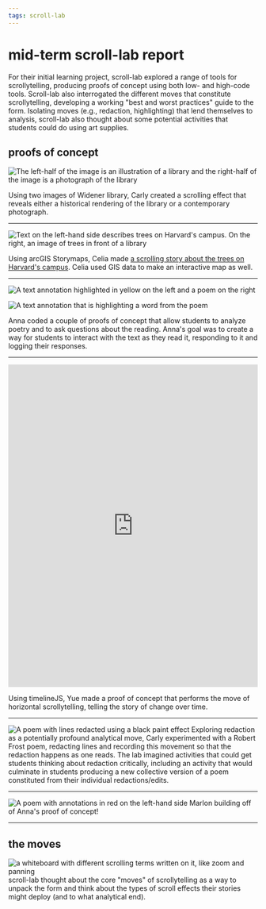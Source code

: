 ```yaml
---
tags: scroll-lab
---
```


# mid-term scroll-lab report

For their initial learning project, scroll-lab explored a range of tools for scrollytelling, producing proofs of concept using both low- and high-code tools. Scroll-lab also interrogated the different moves that constitute scrollytelling, developing a working "best and worst practices" guide to the form. Isolating  moves (e.g., redaction, highlighting) that lend themselves to analysis, scroll-lab also thought about some potential activities that students could do using art supplies. 

## proofs of concept

![The left-half of the image is an illustration of a library and the right-half of the image is a photograph of the library](https://files.slack.com/files-pri/T0HTW3H0V-F047VEH46LS/screen_shot_2022-10-24_at_2.12.25_pm.png?pub_secret=729ab2310a)

Using two images of Widener library, Carly created a scrolling effect that reveals either a historical rendering of the library or a contemporary photograph.  

---

![Text on the left-hand side describes trees on Harvard's campus. On the right, an image of trees in front of a library](https://files.slack.com/files-pri/T0HTW3H0V-F047T14V54N/screen_shot_2022-10-25_at_8.59.40_am.png?pub_secret=2b409a6bf7)

Using arcGIS Storymaps, Celia made [a scrolling story about the trees on Harvard's campus](https://storymaps.arcgis.com/stories/836b308634524f4397627772b839024e). Celia used GIS data to make an interactive map as well. 

---

![A text annotation highlighted in yellow on the left and a poem on the right](https://files.slack.com/files-pri/T0HTW3H0V-F047EU1MTU7/screen_shot_2022-10-24_at_2.14.23_pm.png?pub_secret=c800098615)

![A text annotation that is highlighting a word from the poem](https://files.slack.com/files-pri/T0HTW3H0V-F047XUBDEE8/screen_shot_2022-10-24_at_2.15.04_pm.png?pub_secret=91ac94be3d)

Anna coded a couple of proofs of concept that allow students to analyze poetry and to ask questions about the reading. Anna's goal was to create a way for students to interact with the text as they read it, responding to it and logging their responses. 

---

<iframe src="https://cdn.knightlab.com/libs/timeline3/latest/embed/index.html?source=1OJVF9nPPqKUyVHKTAP9obssyooxUtD9PoyiiatKXwjk&font=Dancing-Ledger&lang=en&initial_zoom=2&height=650" width="100%" height="650px" frameborder="0"></iframe>

Using timelineJS, Yue made a proof of concept that performs the move of horizontal scrollytelling, telling the story of change over time.

---

![A poem with lines redacted using a black paint effect](https://files.slack.com/files-pri/T0HTW3H0V-F048K6U1USU/screen_shot_2022-10-24_at_2.20.26_pm.png?pub_secret=af1e90439d)
Exploring redaction as a potentially profound analytical move, Carly experimented with a Robert Frost poem, redacting lines and recording this movement so that the redaction happens as one reads. The lab imagined activities that could get students thinking about redaction critically, including an activity that would culminate in students producing a new collective version of a poem constituted from their individual redactions/edits. 

---

![A poem with annotations in red on the left-hand side](https://files.slack.com/files-pri/T0HTW3H0V-F04825SMNDS/screen_shot_2022-10-25_at_9.13.49_am.png?pub_secret=ae95c3f2ab)
Marlon building off of Anna's proof of concept!

---

## the moves
![a whiteboard with different scrolling terms written on it, like zoom and panning](https://files.slack.com/files-pri/T0HTW3H0V-F045GBSHMHC/img_7568.jpg?pub_secret=eb29ab4e18)
scroll-lab thought about the core "moves" of scrollytelling as a way to unpack the form and think about the types of scroll effects their stories might deploy (and to what analytical end).